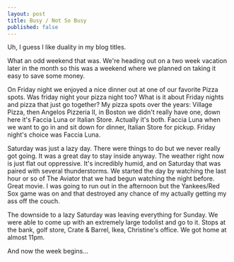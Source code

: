```yaml
---
layout: post
title: Busy / Not So Busy
published: false
---
```

<p>Uh, I guess I like duality in my blog titles.</p>
<p>What an odd weekend that was.  We're heading out on a two week vacation later in the month so this was a weekend where we planned on taking it easy to save some money.</p>
<p>On Friday night we enjoyed a nice dinner out at one of our favorite Pizza spots.  Was friday night your pizza night too?  What is it about Friday nights and pizza that just go together?  My pizza spots over the years: Village Pizza, then Angelos Pizzeria II, in Boston we didn't really have one, down here it's Faccia Luna or Italian Store.  Actually it's both.  Faccia Luna when we want to go in and sit down for dinner, Italian Store for pickup.  Friday night's choice was Faccia Luna.</p>
<p>Saturday was just a lazy day.  There were things to do but we never really got going.  It was a great day to stay inside anyway.  The weather right now is just flat out oppressive.  It's incredibly humid, and on Saturday that was paired with several thunderstorms.  We started the day by watching the last hour or so of The Aviator that we had begun watching the night before.  Great movie.  I was going to run out in the afternoon but the Yankees/Red Sox game was on and that destroyed any chance of my actually getting my ass off the couch.</p>
<p>The downside to a lazy Saturday was leaving everything for Sunday.  We were able to come up with an extremely large todolist and go to it.  Stops at the bank, golf store, Crate & Barrel, Ikea, Christine's office.  We got home at almost 11pm.</p>
<p>And now the week begins...
</p>
